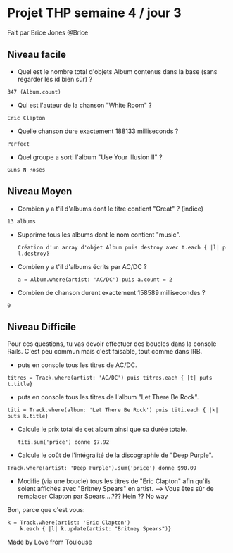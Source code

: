 # Projet THP semaine 4 / jour 3
Fait par Brice Jones @Brice

## Niveau facile

* Quel est le nombre total d'objets Album contenus dans la base (sans regarder les id bien sûr) ?

```347 (Album.count)```

* Qui est l'auteur de la chanson "White Room" ?

```Eric Clapton```

* Quelle chanson dure exactement 188133 milliseconds ?

```Perfect```

* Quel groupe a sorti l'album "Use Your Illusion II" ?

```Guns N Roses```

## Niveau Moyen

* Combien y a t'il d'albums dont le titre contient "Great" ? (indice)

```13 albums```

* Supprime tous les albums dont le nom contient "music".

    ```Création d'un array d'objet Album puis destroy avec t.each { |l| p l.destroy}```

* Combien y a t'il d'albums écrits par AC/DC ?
    
    ```a = Album.where(artist: 'AC/DC') puis a.count = 2```

* Combien de chanson durent exactement 158589 millisecondes ?

```0```

## Niveau Difficile

Pour ces questions, tu vas devoir effectuer des boucles dans la console Rails. C'est peu commun mais c'est faisable, tout comme dans IRB.

* puts en console tous les titres de AC/DC.

```
titres = Track.where(artist: 'AC/DC') puis titres.each { |t| puts t.title}
```

* puts en console tous les titres de l'album "Let There Be Rock".

```titi = Track.where(album: 'Let There Be Rock') puis titi.each { |k| puts k.title}```
    
* Calcule le prix total de cet album ainsi que sa durée totale.

    ```titi.sum('price') donne $7.92``` 

* Calcule le coût de l'intégralité de la discographie de "Deep Purple".
    
```Track.where(artist: 'Deep Purple').sum('price') donne $90.09 ```

* Modifie (via une boucle) tous les titres de "Eric Clapton" afin qu'ils soient affichés avec "Britney Spears" en artist.
--> Vous êtes sûr de remplacer Clapton par Spears....??? Hein ?? No way

Bon, parce que c'est vous:

```
k = Track.where(artist: 'Eric Clapton')
    k.each { |l| k.update(artist: "Britney Spears")}
```
    
Made by Love from Toulouse

